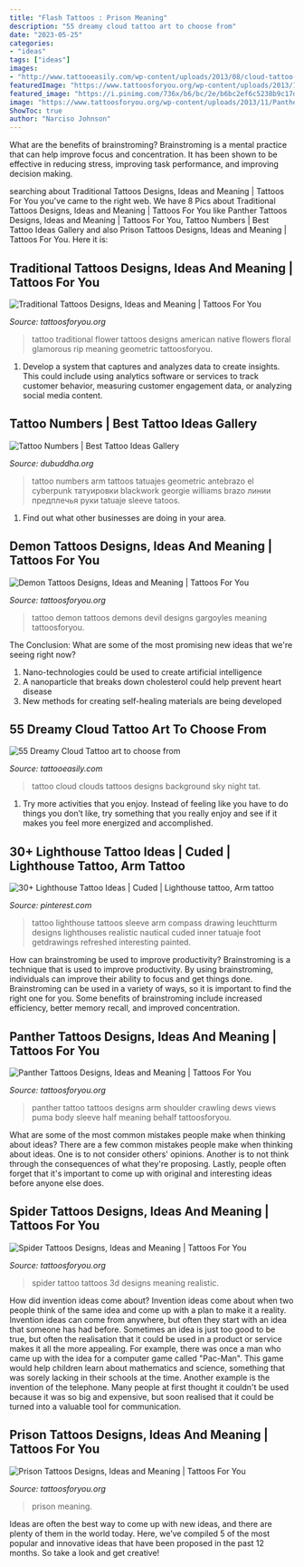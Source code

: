 ```yaml
---
title: "Flash Tattoos : Prison Meaning"
description: "55 dreamy cloud tattoo art to choose from"
date: "2023-05-25"
categories:
- "ideas"
tags: ["ideas"]
images:
- "http://www.tattooeasily.com/wp-content/uploads/2013/08/cloud-tattoo-29.jpg"
featuredImage: "https://www.tattoosforyou.org/wp-content/uploads/2013/11/Demons-Tattoos-Designs.jpg"
featured_image: "https://i.pinimg.com/736x/b6/bc/2e/b6bc2ef6c5238b9c17d681ff5da7e3f0--lighthouse-tattoos-lighthouses.jpg"
image: "https://www.tattoosforyou.org/wp-content/uploads/2013/11/Panther-Tattoos-For-Men.jpg"
ShowToc: true
author: "Narciso Johnson"
---
```



What are the benefits of brainstroming?
Brainstroming is a mental practice that can help improve focus and concentration. It has been shown to be effective in reducing stress, improving task performance, and improving decision making.

	

		
searching about Traditional Tattoos Designs, Ideas and Meaning | Tattoos For You you've came to the right web. We have 8 Pics about Traditional Tattoos Designs, Ideas and Meaning | Tattoos For You like Panther Tattoos Designs, Ideas and Meaning | Tattoos For You, Tattoo Numbers | Best Tattoo Ideas Gallery and also Prison Tattoos Designs, Ideas and Meaning | Tattoos For You. Here it is:
		
    
## Traditional Tattoos Designs, Ideas And Meaning | Tattoos For You

<img loading=lazy src="http://www.tattoosforyou.org/wp-content/uploads/2013/09/Traditional-Flower-Tattoo.jpg" onerror="this.onerror=null;this.src='https://tse2.mm.bing.net/th?id=OIP.UGuSxyO3PyFKQLApVmjghgHaKX&amp;pid=15.1';" alt="Traditional Tattoos Designs, Ideas and Meaning | Tattoos For You">

_Source: tattoosforyou.org_

>tattoo traditional flower tattoos designs american native flowers floral glamorous rip meaning geometric tattoosforyou. 

	

1. Develop a system that captures and analyzes data to create insights. This could include using analytics software or services to track customer behavior, measuring customer engagement data, or analyzing social media content. 

    
## Tattoo Numbers | Best Tattoo Ideas Gallery

<img loading=lazy src="http://www.dubuddha.org/wp-content/uploads/2016/10/Tattoo-Numbers-by-Georgie-Williams-1-728x728.jpg" onerror="this.onerror=null;this.src='https://tse3.mm.bing.net/th?id=OIP.jJU5lMcESTvkWjwNSYLeOwHaHa&amp;pid=15.1';" alt="Tattoo Numbers | Best Tattoo Ideas Gallery">

_Source: dubuddha.org_

>tattoo numbers arm tattoos tatuajes geometric antebrazo el cyberpunk татуировки blackwork georgie williams brazo линии предплечья руки tatuaje sleeve tatoos. 

	

1. Find out what other businesses are doing in your area.

    
## Demon Tattoos Designs, Ideas And Meaning | Tattoos For You

<img loading=lazy src="https://www.tattoosforyou.org/wp-content/uploads/2013/11/Demons-Tattoos-Designs.jpg" onerror="this.onerror=null;this.src='https://tse3.mm.bing.net/th?id=OIP.rhxz58dRbemuy7XfEDpl6AHaLH&amp;pid=15.1';" alt="Demon Tattoos Designs, Ideas and Meaning | Tattoos For You">

_Source: tattoosforyou.org_

>tattoo demon tattoos demons devil designs gargoyles meaning tattoosforyou. 

	

The Conclusion: What are some of the most promising new ideas that we're seeing right now?
1. Nano-technologies could be used to create artificial intelligence
2. A nanoparticle that breaks down cholesterol could help prevent heart disease
3. New methods for creating self-healing materials are being developed

    
## 55 Dreamy Cloud Tattoo Art To Choose From

<img loading=lazy src="http://www.tattooeasily.com/wp-content/uploads/2013/08/cloud-tattoo-29.jpg" onerror="this.onerror=null;this.src='https://tse4.mm.bing.net/th?id=OIP.x8D46Q5i4p16pGODKddyrgHaJ4&amp;pid=15.1';" alt="55 Dreamy Cloud Tattoo art to choose from">

_Source: tattooeasily.com_

>tattoo cloud clouds tattoos designs background sky night tat. 

	

1. Try more activities that you enjoy. Instead of feeling like you have to do things you don’t like, try something that you really enjoy and see if it makes you feel more energized and accomplished. 

    
## 30+ Lighthouse Tattoo Ideas | Cuded | Lighthouse Tattoo, Arm Tattoo

<img loading=lazy src="https://i.pinimg.com/736x/b6/bc/2e/b6bc2ef6c5238b9c17d681ff5da7e3f0--lighthouse-tattoos-lighthouses.jpg" onerror="this.onerror=null;this.src='https://tse1.mm.bing.net/th?id=OIP.z8gM-9JqGiR1saHYe3Y3OQHaIN&amp;pid=15.1';" alt="30+ Lighthouse Tattoo Ideas | Cuded | Lighthouse tattoo, Arm tattoo">

_Source: pinterest.com_

>tattoo lighthouse tattoos sleeve arm compass drawing leuchtturm designs lighthouses realistic nautical cuded inner tatuaje foot getdrawings refreshed interesting painted. 

	

How can brainstroming be used to improve productivity?
Brainstroming is a technique that is used to improve productivity. By using brainstroming, individuals can improve their ability to focus and get things done. Brainstroming can be used in a variety of ways, so it is important to find the right one for you. Some benefits of brainstroming include increased efficiency, better memory recall, and improved concentration.

    
## Panther Tattoos Designs, Ideas And Meaning | Tattoos For You

<img loading=lazy src="https://www.tattoosforyou.org/wp-content/uploads/2013/11/Panther-Tattoos-For-Men.jpg" onerror="this.onerror=null;this.src='https://tse4.mm.bing.net/th?id=OIP.ta0UN03PM9i5E1xhAkeFqAHaJ4&amp;pid=15.1';" alt="Panther Tattoos Designs, Ideas and Meaning | Tattoos For You">

_Source: tattoosforyou.org_

>panther tattoo tattoos designs arm shoulder crawling dews views puma body sleeve half meaning behalf tattoosforyou. 

	

What are some of the most common mistakes people make when thinking about ideas?
There are a few common mistakes people make when thinking about ideas. One is to not consider others' opinions. Another is to not think through the consequences of what they're proposing. Lastly, people often forget that it's important to come up with original and interesting ideas before anyone else does.

    
## Spider Tattoos Designs, Ideas And Meaning | Tattoos For You

<img loading=lazy src="http://www.tattoosforyou.org/wp-content/uploads/2013/11/Spider-Tattoo-3D.jpg" onerror="this.onerror=null;this.src='https://tse4.mm.bing.net/th?id=OIP.th6aITxrg8Nekxj4nner3AHaJ3&amp;pid=15.1';" alt="Spider Tattoos Designs, Ideas and Meaning | Tattoos For You">

_Source: tattoosforyou.org_

>spider tattoo tattoos 3d designs meaning realistic. 

	

How did invention ideas come about?
Invention ideas come about when two people think of the same idea and come up with a plan to make it a reality. Invention ideas can come from anywhere, but often they start with an idea that someone has had before. Sometimes an idea is just too good to be true, but often the realisation that it could be used in a product or service makes it all the more appealing. For example, there was once a man who came up with the idea for a computer game called "Pac-Man". This game would help children learn about mathematics and science, something that was sorely lacking in their schools at the time. Another example is the invention of the telephone. Many people at first thought it couldn't be used because it was so big and expensive, but soon realised that it could be turned into a valuable tool for communication.

    
## Prison Tattoos Designs, Ideas And Meaning | Tattoos For You

<img loading=lazy src="https://www.tattoosforyou.org/wp-content/uploads/2013/10/Prison-Gang-Tattoos-740x1024.jpg" onerror="this.onerror=null;this.src='https://tse3.mm.bing.net/th?id=OIP.W_eEi5w7Qlx4wQMQAcEnlAHaKP&amp;pid=15.1';" alt="Prison Tattoos Designs, Ideas and Meaning | Tattoos For You">

_Source: tattoosforyou.org_

>prison meaning. 

	

Ideas are often the best way to come up with new ideas, and there are plenty of them in the world today. Here, we’ve compiled 5 of the most popular and innovative ideas that have been proposed in the past 12 months. So take a look and get creative!

